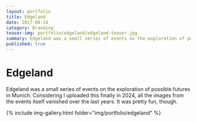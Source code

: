 ```yaml
---
layout: portfolio
title: Edgeland
date: 2017-08-14
category: Branding
teaser-img: portfolio/edgeland/edgeland-teaser.jpg
summary: Edgeland was a small series of events on the exploration of possible futures in Munich.
published: true
---
```

# Edgeland

Edgeland was a small series of events on the exploration of possible futures in Munich. Considering I uploaded this finally in 2024, all the images from the events itself vanished over the last years. It was pretty fun, though.

{% include img-gallery.html folder="img/portfolio/edgeland" %}

